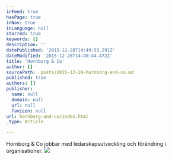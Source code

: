 ```yaml
---
inFeed: true
hasPage: true
inNav: true
inLanguage: null
starred: true
keywords: []
description: ''
datePublished: '2015-12-28T14:49:53.291Z'
dateModified: '2015-12-28T14:49:44.472Z'
title: 'Hornborg & Co'
author: []
sourcePath: _posts/2015-12-28-hornborg-and-co.md
published: true
authors: []
publisher:
  name: null
  domain: null
  url: null
  favicon: null
url: hornborg-and-co/index.html
_type: Article

---
```

Hornborg & Co jobbar med ledarskapsutveckling och förändring i organisationer. ![](https://the-grid-user-content.s3-us-west-2.amazonaws.com/565f43e9-8d41-48aa-90a4-37fb746e18a2.jpg)